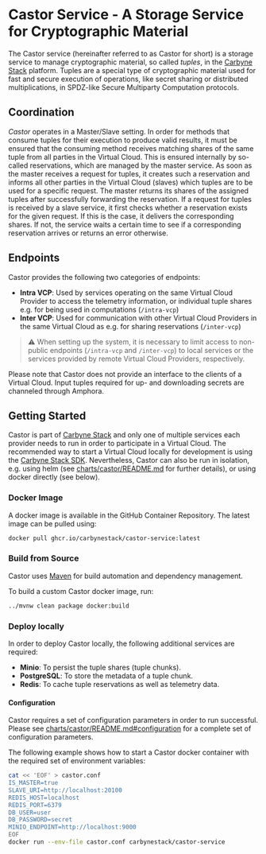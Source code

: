 # Castor Service - A Storage Service for Cryptographic Material

The Castor service (hereinafter referred to as Castor for short) is a storage
service to manage cryptographic material, so called _tuples_, in the
[Carbyne Stack](https://github.com/carbynestack) platform. Tuples are a special
type of cryptographic material used for fast and secure execution of operations,
like secret sharing or distributed multiplications, in SPDZ-like Secure
Multiparty Computation protocols.

## Coordination

_Castor_ operates in a Master/Slave setting. In order for methods that consume
tuples for their execution to produce valid results, it must be ensured that the
consuming method receives matching shares of the same tuple from all parties in
the Virtual Cloud. This is ensured internally by so-called reservations, which
are managed by the master service. As soon as the master receives a request for
tuples, it creates such a reservation and informs all other parties in the
Virtual Cloud (slaves) which tuples are to be used for a specific request. The
master returns its shares of the assigned tuples after successfully forwarding
the reservation. If a request for tuples is received by a slave service, it
first checks whether a reservation exists for the given request. If this is the
case, it delivers the corresponding shares. If not, the service waits a certain
time to see if a corresponding reservation arrives or returns an error
otherwise.

## Endpoints

Castor provides the following two categories of endpoints:

- **Intra VCP**: Used by services operating on the same Virtual Cloud Provider
  to access the telemetry information, or individual tuple shares e.g. for being
  used in computations (`/intra-vcp`)
- **Inter VCP**: Used for communication with other Virtual Cloud Providers in
  the same Virtual Cloud as e.g. for sharing reservations (`/inter-vcp`)

> :warning: When setting up the system, it is necessary to limit access to
> non-public endpoints (`/intra-vcp` and `/inter-vcp`) to local services or the
> services provided by remote Virtual Cloud Providers, respectively.

Please note that Castor does not provide an interface to the clients of a
Virtual Cloud. Input tuples required for up- and downloading secrets are
channeled through Amphora.

## Getting Started

Castor is part of [Carbyne Stack](https://github.com/carbynestack) and only one
of multiple services each provider needs to run in order to participate in a
Virtual Cloud. The recommended way to start a Virtual Cloud locally for
development is using the [Carbyne Stack SDK](https://github.com/carbynestack).
Nevertheless, Castor can also be run in isolation, e.g. using helm (see
[charts/castor/README.md](charts/castor/README.md) for further details), or
using docker directly (see below).

### Docker Image

A docker image is available in the GitHub Container Repository. The latest image
can be pulled using:

```bash
docker pull ghcr.io/carbynestack/castor-service:latest
```

### Build from Source

Castor uses [Maven](https://maven.apache.org) for build automation and
dependency management.

To build a custom Castor docker image, run:

```bash
../mvnw clean package docker:build
```

### Deploy locally

In order to deploy Castor locally, the following additional services are
required:

- **Minio**: To persist the tuple shares (tuple chunks).
- **PostgreSQL**: To store the metadata of a tuple chunk.
- **Redis**: To cache tuple reservations as well as telemetry data.

#### Configuration

Castor requires a set of configuration parameters in order to run successful.
Please see
[charts/castor/README.md#configuration](charts/castor/README.md#configuration)
for a complete set of configuration parameters.

The following example shows how to start a Castor docker container with the
required set of environment variables:

```bash
cat << 'EOF' > castor.conf
IS_MASTER=true
SLAVE_URI=http://localhost:20100
REDIS_HOST=localhost
REDIS_PORT=6379
DB_USER=user
DB_PASSWORD=secret
MINIO_ENDPOINT=http://localhost:9000
EOF
docker run --env-file castor.conf carbynestack/castor-service 
```

